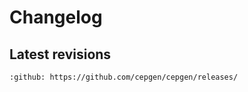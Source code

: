 # Changelog

## Latest revisions

```{changelog}
:github: https://github.com/cepgen/cepgen/releases/

```
